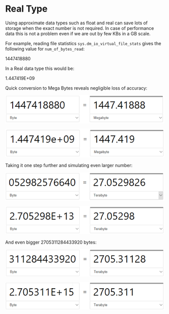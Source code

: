 # Real Type

Using approximate data types such as float and real can save lots of storage when the exact number is not required. In case of performance data this is not a problem even if we are out by few KBs in a GB scale.

For example, reading file statistics `sys.dm_io_virtual_file_stats` gives the following value for `num_of_bytes_read`:

1447418880

In a Real data type this would be:

1.447419E+09

Quick conversion to Mega Bytes reveals negligible loss of accuracy:

![](../../.gitbook/assets/image%20%2812%29.png)

![](../../.gitbook/assets/image%20%2867%29.png)

Taking it one step further and simulating even larger number:

![](../../.gitbook/assets/image%20%2853%29.png)

![](../../.gitbook/assets/image%20%284%29.png)

And even bigger 2705311284433920 bytes:

![](../../.gitbook/assets/image%20%287%29.png)

![](../../.gitbook/assets/image%20%2831%29.png)

